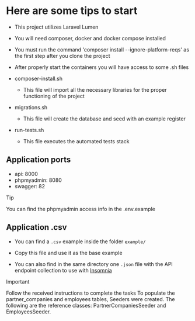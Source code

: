 # Here are some tips to start

* This project utilizes Laravel Lumen

* You will need composer, docker and docker compose installed

* You must run the command 'composer install --ignore-platform-reqs' as the first step after you clone the project

* After properly start the containers you will have access to some .sh files

 - composer-install.sh
    - This file will import all the necessary libraries for the proper functioning of the project

 - migrations.sh
    - This file will create the database and seed with an example register

 - run-tests.sh
    - This file executes the automated tests stack

## Application ports

 - api: 8000
 - phpmyadmin: 8080
 - swagger: 82

 > [!TIP]
 > You can find the phpmyadmin access info in the .env.example

## Application .csv

* You can find a `.csv` example inside the folder `example/`

* Copy this file and use it as the base example

* You can also find in the same directory one `.json` file with the API endpoint collection to use with [Insomnia](https://insomnia.rest/download)

> [!IMPORTANT]
> Follow the received instructions to complete the tasks
> To populate the partner_companies and employees tables, Seeders were created. The following are the reference classes: PartnerCompaniesSeeder and EmployeesSeeder.
